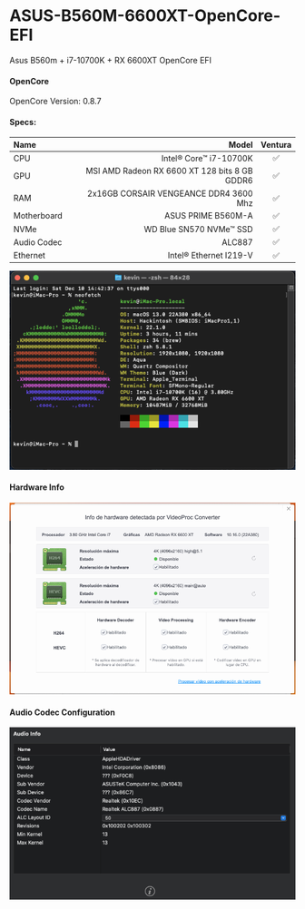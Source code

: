 # ASUS-B560M-6600XT-OpenCore-EFI

Asus B560m + i7-10700K + RX 6600XT OpenCore EFI

#### OpenCore 

OpenCore Version: 0.8.7

#### Specs:

| Name | Model | Ventura |
| :---------- | -------------------------------: | :--------: |
| CPU  | Intel® Core™ i7-10700K | ✅ |
| GPU  | MSI AMD Radeon RX 6600 XT 128 bits 8 GB GDDR6 | ✅ |
| RAM  | 2x16GB CORSAIR VENGEANCE DDR4 3600 Mhz | ✅ |
| Motherboard | ASUS PRIME B560M-A | ✅ |
| NVMe | WD Blue SN570 NVMe™ SSD | ✅ |
| Audio Codec | ALC887 | ✅ |
| Ethernet | Intel® Ethernet I219-V | ✅ |

![](Images/specifications.png)

#### Hardware Info

![](Images/hardware-info.png)

#### Audio Codec Configuration

![](Images/audio-info.png)